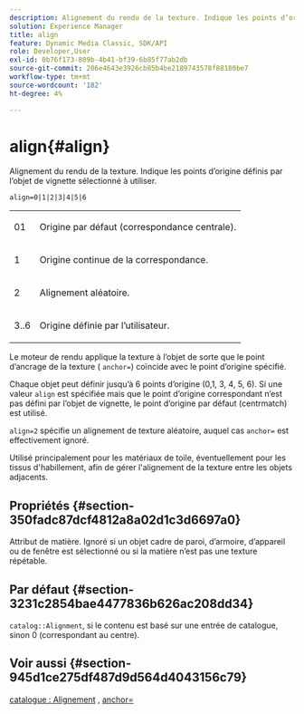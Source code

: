 ```yaml
---
description: Alignement du rendu de la texture. Indique les points d’origine définis par l’objet de vignette sélectionné à utiliser.
solution: Experience Manager
title: align
feature: Dynamic Media Classic, SDK/API
role: Developer,User
exl-id: 0b76f173-809b-4b41-bf39-6b85f77ab2db
source-git-commit: 206e4643e3926cb85b4be2189743578f88180be7
workflow-type: tm+mt
source-wordcount: '182'
ht-degree: 4%

---
```


# align{#align}

Alignement du rendu de la texture. Indique les points d’origine définis par l’objet de vignette sélectionné à utiliser.

`align=0|1|2|3|4|5|6`

<table id="simpletable_D15233999E35488EB2F933BD72798E2F"> 
 <tr class="strow"> 
  <td class="stentry"> <p>01 </p></td> 
  <td class="stentry"> <p>Origine par défaut (correspondance centrale). </p></td> 
 </tr> 
 <tr class="strow"> 
  <td class="stentry"> <p>1 </p></td> 
  <td class="stentry"> <p>Origine continue de la correspondance. </p></td> 
 </tr> 
 <tr class="strow"> 
  <td class="stentry"> <p>2 </p></td> 
  <td class="stentry"> <p>Alignement aléatoire. </p></td> 
 </tr> 
 <tr class="strow"> 
  <td class="stentry"> <p>3..6 </p></td> 
  <td class="stentry"> <p>Origine définie par l’utilisateur. </p></td> 
 </tr> 
</table>

Le moteur de rendu applique la texture à l’objet de sorte que le point d’ancrage de la texture ( `anchor=`) coïncide avec le point d’origine spécifié.

Chaque objet peut définir jusqu’à 6 points d’origine (0,1, 3, 4, 5, 6). Si une valeur `align` est spécifiée mais que le point d’origine correspondant n’est pas défini par l’objet de vignette, le point d’origine par défaut (centrmatch) est utilisé.

`align=2` spécifie un alignement de texture aléatoire, auquel cas  `anchor=` est effectivement ignoré.

Utilisé principalement pour les matériaux de toile, éventuellement pour les tissus d&#39;habillement, afin de gérer l&#39;alignement de la texture entre les objets adjacents.

## Propriétés {#section-350fadc87dcf4812a8a02d1c3d6697a0}

Attribut de matière. Ignoré si un objet cadre de paroi, d’armoire, d’appareil ou de fenêtre est sélectionné ou si la matière n’est pas une texture répétable.

## Par défaut {#section-3231c2854bae4477836b626ac208dd34}

`catalog::Alignment`, si le contenu est basé sur une entrée de catalogue, sinon 0 (correspondant au centre).

## Voir aussi {#section-945d1ce275df487d9d564d4043156c79}

[catalogue : Alignement](../../../../../ir-api/material-cat/image-rendering-api-ref/c-ir-material-catalog/c-ir-material-data-reference/r-ir-alignment.md#reference-e52152e8dc244d0aa13b40c615d0f399) ,  [anchor=](../../../../../ir-api/http-protocol/image-rendering-api-ref/c-ir-http-protocol-ref/c-ir-http-protocol-command-reference/r-ir-http-anchor.md#reference-d53923d785c9442997dc7f2199524c26)
